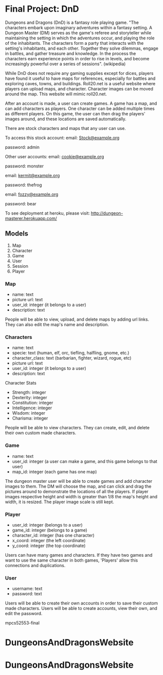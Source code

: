 # Final Project: DnD

Dungeons and Dragons (DnD) is a fantasy role playing game. 
"The characters embark upon imaginary adventures within a fantasy setting. A Dungeon Master (DM) serves as the game's referee and storyteller while maintaining the setting in which the adventures occur, and playing the role of the inhabitants. The characters form a party that interacts with the setting's inhabitants, and each other. Together they solve dilemmas, engage in battles, and gather treasure and knowledge. In the process the characters earn experience points in order to rise in levels, and become increasingly powerful over a series of sessions". (wikipedia)

While DnD does not require any gaming supplies except for dices, players have found it useful to have maps for references, especially for battles and exploring caves, towns, and buildings. Roll20.net is a useful website where players can upload maps, and character. Character images can be moved around the map. This website will mimic roll20.net.

After an account is made, a user can create games. A game has a map, and can add characters as players. One character can be added multiple times as different players. On this game, the user can then drag the players' images around, and these locations are saved automatically. 

There are stock characters and maps that any user can use. 

To access this stock account:
email: Stock@example.org

password: admin

Other user accounts:
email: cookie@example.org

password: monster

email: kermit@example.org

password: thefrog

email: fozzy@example.org

password: bear

To see deployment at heroku, please visit:
http://dungeon-masterer.herokuapp.com/

## Models

1. Map
2. Character
3. Game
4. User
5. Session
6. Player

### Map
* name: text
* picture url: text
* user_id: integer (it belongs to a user)
* description: text

People will be able to view, upload, and delete maps by adding url links. They can also edit the map's name and description. 

### Characters
* name: text
* specie: text (human, elf, orc, tiefling, halfling, gnome, etc.)
* character_class: text (barbarian, fighter, wizard, rogue, etc)
* picture url: text
* user_id: integer (it belongs to a user)
* description: text 

Character Stats
* Strength: integer
* Dexterity: integer
* Constitution: integer
* Intelligence: integer
* Wisdom: integer
* Charisma: integer

People will be able to view characters. They can create, edit, and delete their own custom made characters. 

### Game
* name: text
* user_id: integer (a user can make a game, and this game belongs to that user)
* map_id: integer (each game has one map)

The dungeon master user will be able to create games and add character images to them. The DM will choose the map, and can click and drag the pictures around to demonstrate the locations of all the players. If player images respective height and width is greater than 1/8 the map's height and width, it is resized. The player image scale is still kept. 

### Player
* user_id: integer (belongs to a user)
* game_id: integer (belongs to a game)
* character_id: integer (has one character)
* x_coord: integer (the left coordinate)
* y_coord: integer (the top coordinate)

Users can have many games and characters. If they have two games and want to use the same character in both games, 'Players' allow this connections and duplications. 

### User
* username: text
* password: text

Users will be able to create their own accounts in order to save their custom made characters. Users will be able to create accounts, view their own, and edit the password. 

mpcs52553-final
# DungeonsAndDragonsWebsite
# DungeonsAndDragonsWebsite
